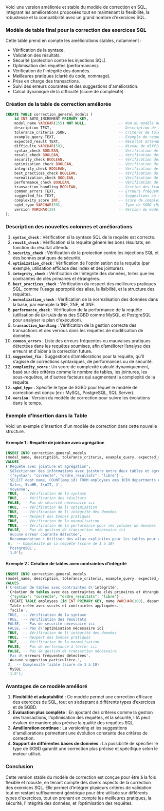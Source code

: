 Voici une version améliorée et stable du modèle de correction en SQL, intégrant les améliorations proposées tout en maintenant la flexibilité, la robustesse et la compatibilité avec un grand nombre d'exercices SQL.

### Modèle de table final pour la correction des exercices SQL

Cette table prend en compte les améliorations stables, notamment :

- Vérification de la syntaxe.
- Validation des résultats.
- Sécurité (protection contre les injections SQL).
- Optimisation des requêtes (performances).
- Vérification de l'intégrité des données.
- Meilleures pratiques (clarté du code, nommage).
- Prise en charge des transactions.
- Suivi des erreurs courantes et des suggestions d'amélioration.
- Calcul dynamique de la difficulté (score de complexité).

### Création de la table de correction améliorée

```sql
CREATE TABLE correction_general_models (
    id INT AUTO_INCREMENT PRIMARY KEY,
    model_name VARCHAR(255) NOT NULL,               -- Nom du modèle de correction
    description TEXT,                               -- Description de l'exercice
    tolerance_criteria JSON,                        -- Critères de tolérance (ex : syntaxe, ordre des résultats)
    example_query TEXT,                             -- Exemple de requête à corriger
    expected_result TEXT,                           -- Résultat attendu
    difficulte VARCHAR(50),                         -- Niveau de difficulté : "facile", "moyenne", "difficile"
    syntax_check BOOLEAN,                           -- Vérification de la syntaxe SQL
    result_check BOOLEAN,                           -- Vérification des résultats produits par la requête
    security_check BOOLEAN,                         -- Vérification des bonnes pratiques de sécurité (injections SQL)
    optimization_check BOOLEAN,                     -- Vérification des performances et optimisation
    integrity_check BOOLEAN,                        -- Vérification de l'intégrité des données (clés primaires, étrangères)
    best_practices_check BOOLEAN,                   -- Vérification du respect des bonnes pratiques de codage SQL
    normalization_check BOOLEAN,                    -- Vérification de la normalisation des données
    performance_check BOOLEAN,                      -- Vérification de la performance sur des gros volumes de données
    transaction_handling BOOLEAN,                   -- Gestion des transactions et des verrous
    common_errors TEXT,                             -- Erreurs fréquentes ou mauvaises pratiques détectées
    suggested_fix TEXT,                             -- Suggestions ou solutions proposées par l'IA pour améliorer la requête
    complexity_score INT,                           -- Score de complexité dynamique de la requête (échelle de 1 à 10)
    sgbd_type VARCHAR(50),                          -- Type de SGBD (MySQL, PostgreSQL, etc.)
    version VARCHAR(20)                             -- Version du modèle de correction
);
```

### Description des nouvelles colonnes et améliorations

1. **`syntax_check`** : Vérification si la syntaxe SQL de la requête est correcte.
2. **`result_check`** : Vérification si la requête génère les bons résultats, en fonction du résultat attendu.
3. **`security_check`** : Vérification de la protection contre les injections SQL et des bonnes pratiques de sécurité.
4. **`optimization_check`** : Vérification de l'optimisation de la requête (par exemple, utilisation efficace des index et des jointures).
5. **`integrity_check`** : Vérification de l'intégrité des données, telles que les contraintes de clés primaires et étrangères.
6. **`best_practices_check`** : Vérification du respect des meilleures pratiques SQL, comme l'usage approprié des alias, la lisibilité, et la structure des requêtes.
7. **`normalization_check`** : Vérification de la normalisation des données dans la base, par exemple la 1NF, 2NF, et 3NF.
8. **`performance_check`** : Vérification de la performance de la requête (utilisation de `EXPLAIN` dans des SGBD comme MySQL et PostgreSQL pour analyser le plan d'exécution).
9. **`transaction_handling`** : Vérification de la gestion correcte des transactions et des verrous dans les requêtes de modification de données.
10. **`common_errors`** : Liste des erreurs fréquentes ou mauvaises pratiques détectées dans les requêtes soumises, afin d’améliorer l’analyse des erreurs et d'aider à la correction future.
11. **`suggested_fix`** : Suggestions d’améliorations pour la requête, qu'il s’agisse de corrections syntaxiques, de performances ou de sécurité.
12. **`complexity_score`** : Un score de complexité calculé dynamiquement, basé sur des critères comme le nombre de tables, les jointures, les sous-requêtes, et d'autres facteurs qui augmentent la complexité de la requête.
13. **`sgbd_type`** : Spécifie le type de SGBD pour lequel le modèle de correction est conçu (ex : MySQL, PostgreSQL, SQL Server).
14. **`version`** : Version du modèle de correction pour suivre les évolutions dans le temps.

### Exemple d'Insertion dans la Table

Voici un exemple d'insertion d'un modèle de correction dans cette nouvelle structure.

#### Exemple 1 : **Requête de jointure avec agrégation**

```sql
INSERT INTO correction_general_models 
(model_name, description, tolerance_criteria, example_query, expected_result, difficulte, syntax_check, result_check, security_check, optimization_check, integrity_check, best_practices_check, normalization_check, performance_check, transaction_handling, common_errors, suggested_fix, complexity_score, sgbd_type, version)
VALUES
('Requête avec jointure et agrégation', 
 'Sélectionner des informations avec jointure entre deux tables et agrégation de données.',
 '{"syntax": "correcte", "ordre_resultats": "libre"}',
 'SELECT dept.name, COUNT(emp.id) FROM employees emp JOIN departments dept ON emp.department_id = dept.id GROUP BY dept.name;',
 'Sales, 5\nHR, 3\nIT, 4',
 'moyenne',
 TRUE,  -- Vérification de la syntaxe
 TRUE,  -- Vérification des résultats
 FALSE, -- Pas de sécurité nécessaire ici
 TRUE,  -- Vérification de l\'optimisation
 TRUE,  -- Vérification de l\'intégrité des données
 TRUE,  -- Respect des bonnes pratiques
 TRUE,  -- Vérification de la normalisation
 TRUE,  -- Vérification de la performance pour les volumes de données
 FALSE, -- Pas de gestion de transaction nécessaire ici
 'Aucune erreur courante détectée',
 'Recommandation : Utiliser des alias explicites pour les tables pour améliorer la lisibilité',
 6,  -- Complexité de la requête (score de 1 à 10)
 'PostgreSQL',
 '1.0');
```

#### Exemple 2 : **Création de tables avec contraintes d'intégrité**

```sql
INSERT INTO correction_general_models 
(model_name, description, tolerance_criteria, example_query, expected_result, difficulte, syntax_check, result_check, security_check, optimization_check, integrity_check, best_practices_check, normalization_check, performance_check, transaction_handling, common_errors, suggested_fix, complexity_score, sgbd_type, version)
VALUES
('Création de tables avec contraintes d\'intégrité', 
 'Création de tables avec des contraintes de clés primaires et étrangères.',
 '{"syntax": "correcte", "ordre_resultats": "libre"}',
 'CREATE TABLE employees (id INT PRIMARY KEY, name VARCHAR(100), department_id INT, FOREIGN KEY (department_id) REFERENCES departments(id));',
 'Table créée avec succès et contraintes appliquées.',
 'facile',
 TRUE,  -- Vérification de la syntaxe
 TRUE,  -- Vérification des résultats
 FALSE, -- Pas de sécurité nécessaire ici
 FALSE, -- Pas d\'optimisation nécessaire ici
 TRUE,  -- Vérification de l\'intégrité des données
 TRUE,  -- Respect des bonnes pratiques
 TRUE,  -- Vérification de la normalisation
 FALSE, -- Pas de performance à tester ici
 FALSE, -- Pas de gestion de transaction nécessaire
 'Pas d\'erreurs fréquentes détectées',
 'Aucune suggestion particulière.',
 3,  -- Complexité faible (score de 1 à 10)
 'MySQL',
 '1.0');
```

### Avantages de ce modèle amélioré

1. **Flexibilité et adaptabilité** : Ce modèle permet une correction efficace des exercices de SQL, tout en s’adaptant à différents types d’exercices et de SGBD.
2. **Evaluation plus complète** : En ajoutant des critères comme la gestion des transactions, l'optimisation des requêtes, et la sécurité, l'IA peut évaluer de manière plus précise la qualité des requêtes SQL.
3. **Amélioration continue** : La versioning et les suggestions d'améliorations permettent une évolution constante des critères de correction.
4. **Support de différentes bases de données** : La possibilité de spécifier le type de SGBD garantit une correction plus précise et spécifique selon le moteur utilisé.

### Conclusion

Cette version stable du modèle de correction est conçue pour être à la fois flexible et robuste, en tenant compte des divers aspects de la correction des exercices SQL. Elle permet d’intégrer plusieurs critères de validation tout en restant suffisamment générique pour être utilisée sur différents types d'exercices, tout en prenant en compte les meilleures pratiques, la sécurité, l'intégrité des données, et l’optimisation des requêtes.